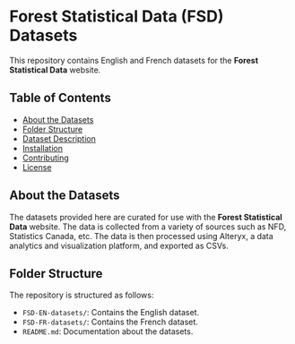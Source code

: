 # Forest Statistical Data (FSD) Datasets

This repository contains English and French datasets for the **Forest Statistical Data** website.

## Table of Contents

- [About the Datasets](#about-the-datasets)
- [Folder Structure](#folder-structure)
- [Dataset Description](#dataset-description)
- [Installation](#installation)
- [Contributing](#contributing)
- [License](#license)

## About the Datasets

The datasets provided here are curated for use with the **Forest Statistical Data** website. The data is collected from a variety of sources such as NFD, Statistics Canada, etc. The data is then processed using Alteryx, a data analytics and visualization platform, and exported as CSVs.

## Folder Structure

The repository is structured as follows:

- `FSD-EN-datasets/`: Contains the English dataset.
- `FSD-FR-datasets/`: Contains the French dataset.
- `README.md`: Documentation about the datasets.
